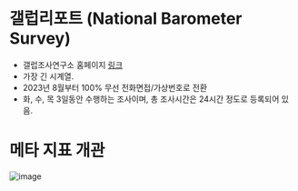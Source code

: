 # 갤럽리포트 (National Barometer Survey)

* 갤럽조사연구소 홈페이지 [링크](https://www.gallup.co.kr/)
* 가장 긴 시계열.
* 2023년 8월부터 100% 무선 전화면접/가상번호로 전환
* 화, 수, 목 3일동안 수행하는 조사이며, 총 조사시간은 24시간 정도로 등록되어 있음.

# 메타 지표 개관
![image](https://github.com/user-attachments/assets/ef33c338-c65a-4cdc-9cc8-47a6f07b5399)


